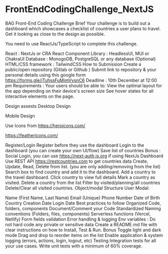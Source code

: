 # FrontEndCodingChallenge_NextJS

BAG Front-End Coding Challenge
Brief
Your challenge is to build out a dashboard which showcases a checklist of countries a user plans to travel. Get it looking as close to the design as possible.

You need to use ReactJs/TypeScript to complete this challenge.

React : NextJs or CRA
React Component Library : HeadlessUI, MUI or ChakraUI
Database : MonogoDB, PostgreSQL or any database
(Optional) HTML/CSS framework : TailwindCSS
How to Submission
Create a public/open repository (Gitlab or Github )
Submit link to repository & your personal details using this google form https://forms.gle/iTuhssFuMimVvsnC6
Deadline : 10th December at 12:00 pm
Requirements : Your users should be able to:
View the optimal layout for the app depending on their device's screen size See hover states for all interactive elements on the page.

Design assests
Desktop Design

Mobile Design

Use Icons from
https://heroicons.com/

https://feathericons.com/

Register/Login
Register before they use the dashboard
Login to the dashboard (you can create your own UI/flow)
Save list of countries Bonus : Social Login, you can use https://next-auth.js.org if using NextJs
Dashboard
Use REST API https://restcountries.com to get countries data
Create, Update, Read, Delete from list. (you are only adding/removing from the list)
Search box to find country and add it to the dashboard.
Add a country to the travel dashboard.
Click country to view full details
Mark a country as visited.
Delete a country from the list
Filter by visited/planning/all countries
Delete/Clear all visited countries.
Object/modal Structure
User Modal:

Name (First Name, Last Name)
Email (Unique)
Phone Number
Date of Birth
Country
Creation Date
Login Date
Best practices to follow
Organized Code, folders, components
Document/Comment your Code
Standardized Naming conventions (Folders, files, components)
Serverless functions (Vercel, Netlify)
Form fields validation
Error handling & logging
Env variables : Do not hard code any private or sensitive data
Create a README.md file with clear instructions on how to Install, Test & Run.
Bonus
Toggle light and dark mode
Drag and drop to reorder items on the list
Enable application & system logging (errors, actions, login, logout, etc)
Testing
Integration tests for all your use cases.
Write unit tests with a minimum of 60% coverage.
